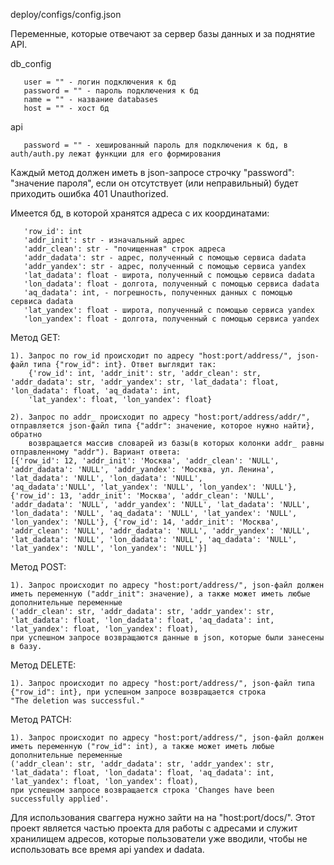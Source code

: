deploy/configs/config.json

Переменные, которые отвечают за сервер базы данных и за поднятие API.

db_config

       user = "" - логин подключения к бд
       password = "" - пароль подключения к бд
       name = "" - название databases
       host = "" - хост бд
  
api

       password = "" - хешированный пароль для подключения к бд, в auth/auth.py лежат функции для его формирования

Каждый метод должен иметь в json-запросе строчку "password": "значение пароля", если он отсутствует (или неправильный) будет приходить ошибка 401 Unauthorized.

Имеется бд, в которой хранятся адреса с их координатами:

       'row_id': int
       'addr_init': str - изначальный адрес
       'addr_clean': str - "почищенная" строк адреса 
       'addr_dadata': str - адрес, полученный с помощью сервиса dadata
       'addr_yandex': str - адрес, полученный с помощью сервиса yandex
       'lat_dadata': float - широта, полученный с помощью сервиса dadata
       'lon_dadata': float - долгота, полученный с помощью сервиса dadata
       'aq_dadata': int, - погрешность, полученных данных с помощью сервиса dadata
       'lat_yandex': float - широта, полученный с помощью сервиса yandex
       'lon_yandex': float - долгота, полученный с помощью сервиса yandex

Метод GET:

	1). Запрос по row_id происходит по адресу "host:port/address/", json-файл типа {"row_id": int}. Ответ выглядит так:
	    {'row_id': int, 'addr_init': str, 'addr_clean': str, 'addr_dadata': str, 'addr_yandex': str, 'lat_dadata': float, 'lon_dadata': float, 'aq_dadata': int,
	    'lat_yandex': float, 'lon_yandex': float}
     
	2). Запрос по addr_ происходит по адресу "host:port/address/addr/", отправляется json-файл типа {"addr": значение, которое нужно найти}, обратно 
	    возвращается массив словарей из базы(в которых колонки addr_ равны отправленному "addr"). Вариант ответа:
	[{'row_id': 12, 'addr_init': 'Москва', 'addr_clean': 'NULL', 'addr_dadata': 'NULL', 'addr_yandex': 'Москва, ул. Ленина', 'lat_dadata': 'NULL', 'lon_dadata': 'NULL', 
	'aq_dadata':'NULL', 'lat_yandex': 'NULL', 'lon_yandex': 'NULL'}, {'row_id': 13, 'addr_init': 'Москва', 'addr_clean': 'NULL', 'addr_dadata': 'NULL', 'addr_yandex': 'NULL', 'lat_dadata': 'NULL',
 	'lon_dadata': 'NULL', 'aq_dadata': 'NULL', 'lat_yandex': 'NULL', 'lon_yandex': 'NULL'}, {'row_id': 14, 'addr_init': 'Москва', 'addr_clean': 'NULL', 'addr_dadata': 'NULL', 'addr_yandex': 'NULL',
  	'lat_dadata': 'NULL', 'lon_dadata': 'NULL', 'aq_dadata': 'NULL', 'lat_yandex': 'NULL', 'lon_yandex': 'NULL'}]
Метод POST:

	1). Запрос происходит по адресу "host:port/address/", json-файл должен иметь переменную ("addr_init": значение), а также может иметь любые дополнительные переменные 
	('addr_clean': str, 'addr_dadata': str, 'addr_yandex': str, 'lat_dadata': float, 'lon_dadata': float, 'aq_dadata': int, 'lat_yandex': float, 'lon_yandex': float), 
	при успешном запросе возвращаются данные в json, которые были занесены в базу.
 
Метод DELETE:

	1). Запрос происходит по адресу "host:port/address/", json-файл типа {"row_id": int}, при успешном запросе возвращается строка
	"The deletion was successful."
 
Метод PATCH:

	1). Запрос происходит по адресу "host:port/address/", json-файл должен иметь переменную ("row_id": int), а также может иметь любые дополнительные переменные 
	('addr_clean': str, 'addr_dadata': str, 'addr_yandex': str, 'lat_dadata': float, 'lon_dadata': float, 'aq_dadata': int, 'lat_yandex': float, 'lon_yandex': float),
	при успешном запросе возвращается строка 'Changes have been successfully applied'.

Для использования сваггера нужно зайти на на "host:port/docs/".
Этот проект является частью проекта для работы с адресами и служит хранилищем адресов, которые пользователи уже вводили, чтобы не использовать все время api yandex и dadata.
